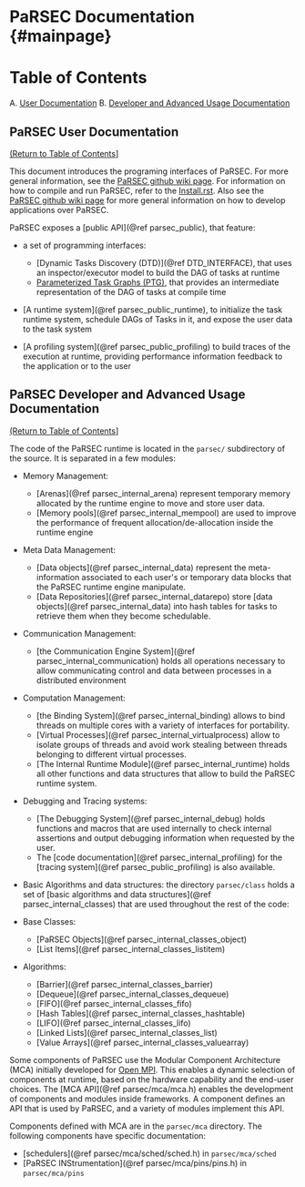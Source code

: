 PaRSEC Documentation {#mainpage}
================================

# <a name="toc">Table of Contents</a>

A. [User Documentation](#parsecuser)
B. [Developer and Advanced Usage Documentation](#parsecdev)

## <a name="parsecuser">PaRSEC User Documentation</a> ###
[(Return to Table of Contents](#toc)]

This document introduces the programing interfaces of PaRSEC. For more
general information, see the
[PaRSEC github wiki page](https://github.com/icldisco/parsec/wiki/Home).
For information on how to compile and run PaRSEC, refer to the
[Install.rst](https://github.com/ICLDisco/parsec/blob/master/INSTALL.rst). Also see the
[PaRSEC github wiki page](https://github.com/ICLDisco/parsec/wiki#understanding-the-compilation-and-runtime-process-of-parsec)
for more general information on how to develop applications over
PaRSEC.

PaRSEC exposes a [public API](@ref parsec_public), that feature:

- a set of programming interfaces:

  - [Dynamic Tasks Discovery (DTD)](@ref DTD_INTERFACE), that uses an
  inspector/executor model to build the DAG of tasks at runtime
  - [Parameterized Task Graphs (PTG)](https://bitbucket.org/icldistcomp/parsec/wiki/writejdf), that
  provides an intermediate representation of the DAG of tasks at
  compile time
  
- [A runtime system](@ref parsec_public_runtime), to initialize the
task runtime system, schedule DAGs of Tasks in it, and expose the user
data to the task system
- [A profiling system](@ref parsec_public_profiling) to build traces
of the execution at runtime, providing performance information
feedback to the application or to the user

## <a name="parsecdev">PaRSEC Developer and Advanced Usage Documentation</a> ###
[(Return to Table of Contents](#toc)]

The code of the PaRSEC runtime is located in the `parsec/`
subdirectory of the source. It is separated in a few modules:

- Memory Management:

    - [Arenas](@ref parsec_internal_arena) represent temporary memory
    allocated by the runtime engine to move and store user data.
    - [Memory pools](@ref parsec_internal_mempool) are used to improve
   the performance of frequent allocation/de-allocation inside the
   runtime engine

- Meta Data Management:
   
   - [Data objects](@ref parsec_internal_data) represent the
   meta-information associated to each user's or temporary data blocks
   that the PaRSEC runtime engine manipulate.
   - [Data Repositories](@ref parsec_internal_datarepo) store
    [data objects](@ref parsec_internal_data) into hash tables for tasks
    to retrieve them when they become schedulable.

- Communication Management:

   - [the Communication Engine System](@ref parsec_internal_communication)
   holds all operations necessary to allow communicating control
   and data between processes in a distributed environment

- Computation Management:

    - [the Binding System](@ref parsec_internal_binding) allows to bind
   threads on multiple cores with a variety of interfaces for
   portability.
     - [Virtual Processes](@ref parsec_internal_virtualprocess) allow to
   isolate groups of threads and avoid work stealing between threads
   belonging to different virtual processes.
    - [The Internal Runtime Module](@ref parsec_internal_runtime) holds
    all other functions and data structures that allow to build the
    PaRSEC runtime system.

- Debugging and Tracing systems:

    - [The Debugging System](@ref parsec_internal_debug) holds functions
    and macros that are used internally to check internal assertions and
    output debugging information when requested by the user.
    - The [code documentation](@ref parsec_internal_profiling) for the
    [tracing system](@ref parsec_public_profiling) is also available.

- Basic Algorithms and data structures: the directory `parsec/class`
holds a set of [basic algorithms and data structures](@ref
parsec_internal_classes) that are used throughout the rest of the
code:

 - Base Classes:

    - [PaRSEC Objects](@ref parsec_internal_classes_object)
    - [List Items](@ref parsec_internal_classes_listitem)
	
 - Algorithms:
   
    - [Barrier](@ref parsec_internal_classes_barrier)
    - [Dequeue](@ref parsec_internal_classes_dequeue)
    - [FIFO](@ref parsec_internal_classes_fifo)
    - [Hash Tables](@ref parsec_internal_classes_hashtable)
    - [LIFO](@ref parsec_internal_classes_lifo)
    - [Linked Lists](@ref parsec_internal_classes_list)
    - [Value Arrays](@ref parsec_internal_classes_valuearray)

Some components of PaRSEC use the Modular Component Architecture (MCA)
initially developed for [Open MPI](https://www.open-mpi.org). This
enables a dynamic selection of components at runtime, based on the
hardware capability and the end-user choices. The
[MCA API](@ref parsec/mca/mca.h) enables the development of components and modules
inside frameworks. A component defines an API that is used by PaRSEC,
and a variety of modules implement this API.

Components defined with MCA are in the `parsec/mca` directory. The
following components have specific documentation:

 - [schedulers](@ref parsec/mca/sched/sched.h) in `parsec/mca/sched`
 - [PaRSEC INStrumentation](@ref parsec/mca/pins/pins.h) in `parsec/mca/pins`

